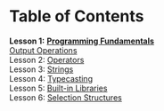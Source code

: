 # Table of Contents
**Lesson 1:** [**Programming Fundamentals**](cp1/lesson1-programming-fundamentals) <br/>
  [Output Operations](cp1/lesson1-programming-fundamentals/01-output-operations) <br/>
Lesson 2: [Operators](cp1/lesson2-operators) <br/>
Lesson 3: [Strings](cp1/lesson3-strings/08-string-handling) <br/>
Lesson 4: [Typecasting](cp1/lesson4-typecasting/09-typecasting) <br/>
Lesson 5: [Built-in Libraries](cp1/lesson5-built-in-libraries) <br/>
Lesson 6: [Selection Structures](cp1/lesson6-selection-structures) <br/>
